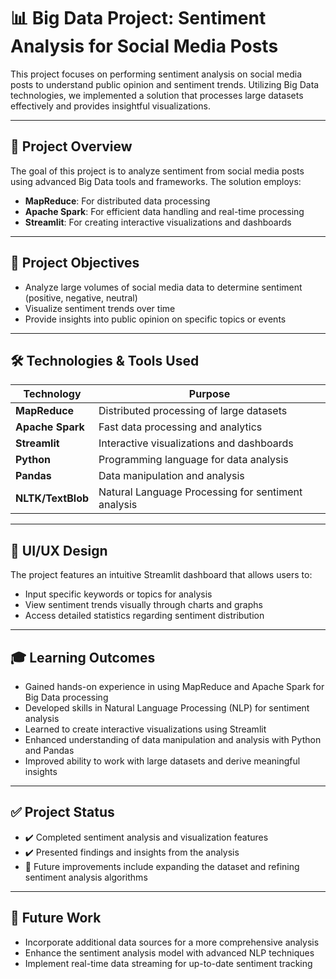 # 📊 Big Data Project: Sentiment Analysis for Social Media Posts

This project focuses on performing sentiment analysis on social media posts to understand public opinion and sentiment trends. Utilizing Big Data technologies, we implemented a solution that processes large datasets effectively and provides insightful visualizations.

---

## 📌 Project Overview

The goal of this project is to analyze sentiment from social media posts using advanced Big Data tools and frameworks. The solution employs:

- **MapReduce**: For distributed data processing
- **Apache Spark**: For efficient data handling and real-time processing
- **Streamlit**: For creating interactive visualizations and dashboards

---

## 🎯 Project Objectives

- Analyze large volumes of social media data to determine sentiment (positive, negative, neutral)
- Visualize sentiment trends over time
- Provide insights into public opinion on specific topics or events

---

## 🛠️ Technologies & Tools Used

| Technology      | Purpose                                        |
|------------------|------------------------------------------------|
| **MapReduce**    | Distributed processing of large datasets       |
| **Apache Spark** | Fast data processing and analytics              |
| **Streamlit**    | Interactive visualizations and dashboards      |
| **Python**       | Programming language for data analysis         |
| **Pandas**       | Data manipulation and analysis                 |
| **NLTK/TextBlob**| Natural Language Processing for sentiment analysis|

---

## 🎨 UI/UX Design

The project features an intuitive Streamlit dashboard that allows users to:

- Input specific keywords or topics for analysis
- View sentiment trends visually through charts and graphs
- Access detailed statistics regarding sentiment distribution

---

## 🎓 Learning Outcomes

- Gained hands-on experience in using MapReduce and Apache Spark for Big Data processing
- Developed skills in Natural Language Processing (NLP) for sentiment analysis
- Learned to create interactive visualizations using Streamlit
- Enhanced understanding of data manipulation and analysis with Python and Pandas
- Improved ability to work with large datasets and derive meaningful insights

---

## ✅ Project Status

- ✔️ Completed sentiment analysis and visualization features
- ✔️ Presented findings and insights from the analysis
- 🚧 Future improvements include expanding the dataset and refining sentiment analysis algorithms

---

## 📄 Future Work

- Incorporate additional data sources for a more comprehensive analysis
- Enhance the sentiment analysis model with advanced NLP techniques
- Implement real-time data streaming for up-to-date sentiment tracking

